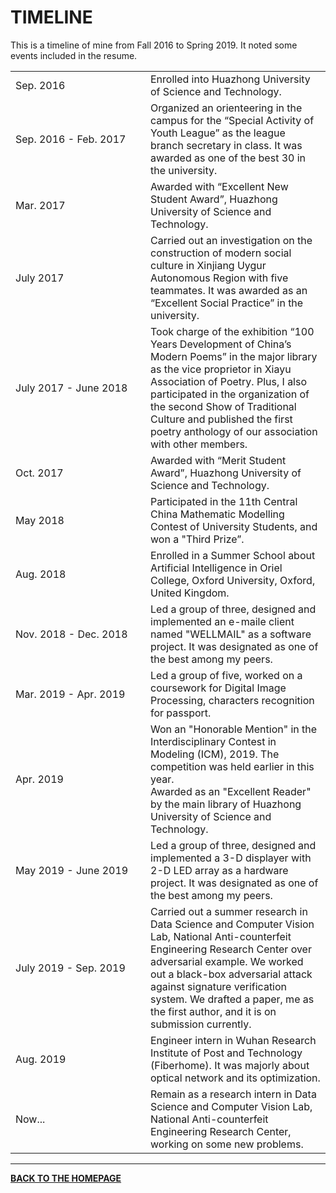 # TIMELINE

This is a timeline of mine from Fall 2016 to Spring 2019. It noted some events included in the resume.

<table border="0">
    <tr>
        <td width=200>Sep. 2016</td>
        <td>Enrolled into Huazhong University of Science and Technology.</td>
    </tr>
    <tr>
        <td width=200>Sep. 2016 - Feb. 2017</td>
        <td>Organized an orienteering in the campus for the “Special Activity of Youth League” as the league branch secretary in class. It was awarded as one of the best 30 in the university. </td>
    </tr>
    <tr>
        <td width=200>Mar. 2017</td>
        <td>Awarded with “Excellent New Student Award”, Huazhong University of Science and Technology.</td>
    </tr>
    <tr>
        <td width=200>July 2017</td>
        <td>Carried out an investigation on the construction of modern social culture in Xinjiang Uygur Autonomous Region with five teammates. It was awarded as an “Excellent Social Practice” in the university.</td>
    </tr>
    <tr>
        <td width=200>July 2017 - June 2018</td>
        <td>Took charge of the exhibition “100 Years Development of China’s Modern Poems” in the major library as the vice proprietor in Xiayu Association of Poetry. Plus, I also participated in the organization of the second Show of Traditional Culture and published the first poetry anthology of our association with other members. </td>
    </tr>
    <tr>
        <td width=200>Oct. 2017</td>
        <td>Awarded with “Merit Student Award”, Huazhong University of Science and Technology.</td>
    </tr>
    <tr>
        <td width=200>May 2018</td>
        <td>Participated in the 11th Central China Mathematic Modelling Contest of University Students, and won a "Third Prize”.</td>
    </tr>
    <tr>
        <td width=200>Aug. 2018</td>
        <td>Enrolled in a Summer School about Artificial Intelligence in
Oriel College, Oxford University, Oxford, United Kingdom.</td>
    </tr>
    <tr>
        <td width=200>Nov. 2018 - Dec. 2018</td>
        <td>Led a group of three, designed and implemented an e-maile client named "WELLMAIL" as a software project. It was designated as one of the best among my peers.</td>
    </tr>
    <tr>
        <td width=200>Mar. 2019 - Apr. 2019</td>
        <td>Led a group of five, worked on a coursework for Digital Image Processing, characters recognition for passport.</td>
    </tr>
    <tr>
        <td width=200>Apr. 2019</td>
        <td>Won an "Honorable Mention" in the Interdisciplinary Contest in Modeling (ICM), 2019. The competition was held earlier in this year.<br>
Awarded as an "Excellent Reader" by the main library of Huazhong University of Science and Technology.</td>
    </tr>
    <tr>
        <td width=200>May 2019 - June 2019</td>
        <td>Led a group of three, designed and implemented a 3-D displayer with 2-D LED array as a hardware project. It was designated as one of the best among my peers.</td>
    </tr>
    <tr>
        <td width=200>July 2019 - Sep. 2019</td>
        <td>Carried out a summer research in Data Science and Computer Vision Lab, National Anti-counterfeit Engineering Research Center over adversarial example. We worked out a black-box adversarial attack against signature verification system. We drafted a paper, me as the first author, and it is on submission currently. </td>
    </tr>
    <tr>
        <td width=200>Aug. 2019</td>
        <td>Engineer intern in Wuhan Research Institute of Post and Technology (Fiberhome). It was majorly about optical network and its optimization.</td>
    </tr>
    <tr>
        <td width=200>Now...</td>
        <td>Remain as a research intern in Data Science and Computer Vision Lab, National Anti-counterfeit Engineering Research Center, working on some new problems.</td>
    </tr>
</table>

---

<b><a href="index.html">BACK TO THE HOMEPAGE</a></b>


